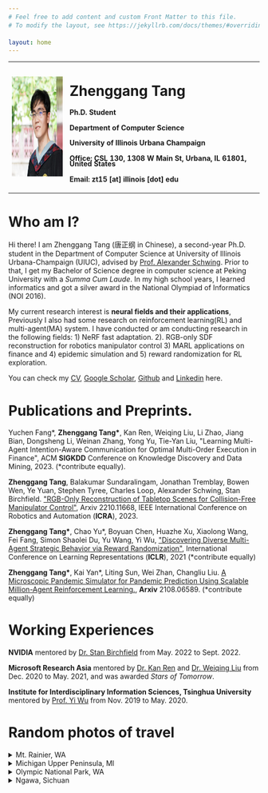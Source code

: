 ```yaml
---
# Feel free to add content and custom Front Matter to this file.
# To modify the layout, see https://jekyllrb.com/docs/themes/#overriding-theme-defaults

layout: home
---
```

<style>
h4.small{
line-height: 0.8;
}
</style>
<table width="800">
<tr>
<td width="205"> 
<img src="me.jpg" width="200" height="200" />
</td>
<td width="595" style="text-align:left">
<div>
<h1> Zhenggang Tang </h1>
<h4 class="small"> Ph.D. Student </h4>
<h4 class="small"> Department of Computer Science </h4>
<h4 class="small"> University of Illinois Urbana Champaign </h4>
<h4 class="small"> <b>Office:</b> CSL 130, 1308 W Main St, Urbana, IL 61801, United States</h4>
<h4 class="small"> <b>Email:</b> zt15 [at] illinois [dot] edu</h4>
</div>
</td>
</tr>
</table>


# Who am I?

Hi there! I am Zhenggang Tang (唐正纲 in Chinese), a second-year Ph.D. student in the Department of Computer Science at University of Illinois Urbana-Champaign (UIUC), advised by <a href="https://alexander-schwing.de/" title="Prof. Alex G. Schwing">Prof. Alexander Schwing</a>. 
Prior to that, I get my Bachelor of Science degree in computer science at Peking University with a *Summa Cum Laude*. In my high school years, I learned informatics and got a silver award in the National Olympiad of Informatics (NOI 2016).

My current research interest is **neural fields and their applications**, Previously I also had some research on reinforcement learning(RL) and multi-agent(MA) system. I have conducted or am conducting research in the following fields: 1) NeRF fast adaptation. 2). RGB-only SDF reconstruction for robotics manipulator control 3) MARL applications on finance and 4) epidemic simulation and 5) reward randomization for RL exploration.

You can check my <a href="tzg_resume.pdf" title="CV">CV</a>, <a href="https://scholar.google.com/citations?user=mGMy_kwAAAAJ" title="gs">Google Scholar</a>, <a href="https://github.com/recordmp3" title="github">Github</a> and <a href="https://www.linkedin.com/in/%E6%AD%A3%E7%BA%B2-%E5%94%90-9a9421201/" title="Linkedin">Linkedin</a> here.

# Publications and Preprints.

Yuchen Fang\*, **Zhenggang Tang\***, Kan Ren, Weiqing Liu, Li Zhao, Jiang Bian, Dongsheng Li, Weinan Zhang, Yong Yu, Tie-Yan Liu, "Learning Multi-Agent Intention-Aware Communication for Optimal Multi-Order Execution in Finance", ACM **SIGKDD** Conference on Knowledge Discovery and Data Mining, 2023. (\*contribute equally).

**Zhenggang Tang**, Balakumar Sundaralingam, Jonathan Tremblay, Bowen Wen, Ye Yuan, Stephen Tyree, Charles Loop, Alexander Schwing, Stan Birchfield. <a href="https://arxiv.org/pdf/2210.11668.pdf" title="SDF reconstruction">"RGB-Only Reconstruction of Tabletop Scenes for Collision-Free Manipulator Control"</a>, Arxiv 2210.11668, IEEE International Conference on Robotics and Automation (**ICRA**), 2023.

**Zhenggang Tang\***, Chao Yu\*, Boyuan Chen, Huazhe Xu, Xiaolong Wang, Fei Fang, Simon Shaolei Du, Yu Wang, Yi Wu, <a href="https://openreview.net/forum?id=lvRTC669EY_" title="reward randomlization">"Discovering Diverse Multi-Agent Strategic Behavior via Reward Randomization"</a>, International Conference on Learning Representations (**ICLR**), 2021 (*contribute equally)

**Zhenggang Tang\***, Kai Yan\*, Liting Sun, Wei Zhan, Changliu Liu. <a href="https://arxiv.org/abs/2108.06589" title="MARL">A Microscopic Pandemic Simulator for Pandemic Prediction Using Scalable Million-Agent Reinforcement Learning.</a>, **Arxiv** 2108.06589. (\*contribute equally)

# Working Experiences

**NVIDIA** mentored by <a href="https://scholar.google.com/citations?user=_bKTUqAAAAAJ&hl=zh-CN" title="Stan">Dr. Stan Birchfield</a> from May. 2022 to Sept. 2022.


**Microsoft Research Asia** mentored by <a href="https://www.saying.ren/" title="Kan Ren">Dr. Kan Ren</a> and <a href="https://www.microsoft.com/en-us/research/people/weiqiliu/" title="Weiqing Liu">Dr. Weiqing Liu</a> from Dec. 2020 to May. 2021, and was awarded *Stars of Tomorrow*.

**Institute for Interdisciplinary Information Sciences, Tsinghua University** mentored by <a href="https://jxwuyi.weebly.com/" title="Yi Wu">Prof. Yi Wu</a> from Nov. 2019 to May. 2020.

# Random photos of travel

<details>
	<summary>Mt. Rainier, WA</summary>
	<img src="travel/mtr.jpg">
	<img src="travel/mtr2.jpg">
	<img src="travel/mtr3.jpg">
	<img src="travel/mtr4.jpg">
	<img src="travel/mtr5.jpg">
</details>


<details>
	<summary>Michigan Upper Peninsula, MI</summary>
	<img src="travel/mup.jpg">
	<img src="travel/mup2.jpg">
	<img src="travel/mup3.jpg">
</details>


<details>
	<summary>Olympic National Park, WA</summary>
	<img src="travel/onp.jpg">
	<img src="travel/onp2.jpg">
	<img src="travel/onp3.jpg">
	<img src="travel/onp4.jpg">
</details>

<details>
	<summary>Ngawa, Sichuan</summary>
	<text>credit to Ruxu Geng</text>
	<img src="travel/sch1.jpg">
	<img src="travel/sch2.jpg">
	<img src="travel/sch3.jpg">
	<img src="travel/sch4.jpg">
	<img src="travel/sch5.jpg">
</details>

